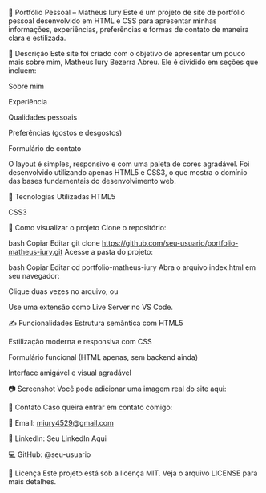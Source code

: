 💼 Portfólio Pessoal – Matheus Iury
Este é um projeto de site de portfólio pessoal desenvolvido em HTML e CSS para apresentar minhas informações, experiências, preferências e formas de contato de maneira clara e estilizada.


📌 Descrição
Este site foi criado com o objetivo de apresentar um pouco mais sobre mim, Matheus Iury Bezerra Abreu. Ele é dividido em seções que incluem:

Sobre mim

Experiência

Qualidades pessoais

Preferências (gostos e desgostos)

Formulário de contato

O layout é simples, responsivo e com uma paleta de cores agradável. Foi desenvolvido utilizando apenas HTML5 e CSS3, o que mostra o domínio das bases fundamentais do desenvolvimento web.

🧠 Tecnologias Utilizadas
HTML5

CSS3

🚀 Como visualizar o projeto
Clone o repositório:

bash
Copiar
Editar
git clone https://github.com/seu-usuario/portfolio-matheus-iury.git
Acesse a pasta do projeto:

bash
Copiar
Editar
cd portfolio-matheus-iury
Abra o arquivo index.html em seu navegador:

Clique duas vezes no arquivo, ou

Use uma extensão como Live Server no VS Code.

✍️ Funcionalidades
Estrutura semântica com HTML5

Estilização moderna e responsiva com CSS

Formulário funcional (HTML apenas, sem backend ainda)

Interface amigável e visual agradável

📷 Screenshot
Você pode adicionar uma imagem real do site aqui:


📩 Contato
Caso queira entrar em contato comigo:

📧 Email: miury4529@gmail.com

💼 LinkedIn: Seu LinkedIn Aqui

💻 GitHub: @seu-usuario

📝 Licença
Este projeto está sob a licença MIT. Veja o arquivo LICENSE para mais detalhes.
